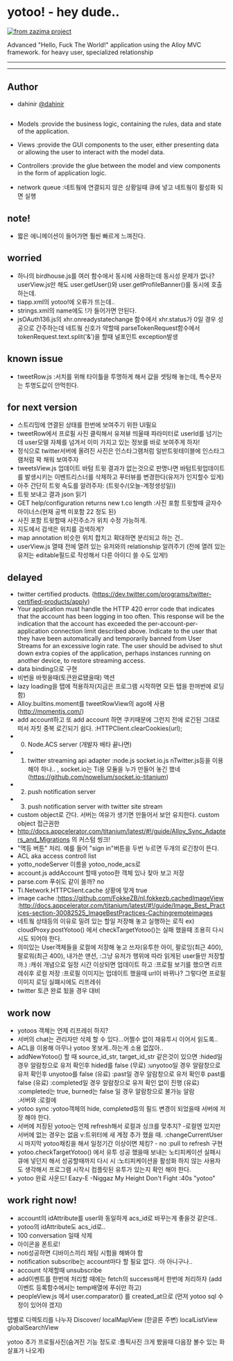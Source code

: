 # yotoo! - hey dude..
[![from zazima project](http://feltman.cafe24.com/images/z.bmp)](http://zazima.com/)  

Advanced "Hello, Fuck The World!" application using the Alloy MVC framework.
for heavy user, specialized relationship 

* * *
* * *

## Author
 * dahinir [@dahinir](https://twitter.com/dahinir)



## 
* Models :provide the business logic, containing the rules, data and state of the application.
* Views	:provide the GUI components to the user, either presenting data or allowing the user to interact with the model data.
* Controllers :provide the glue between the model and view components in the form of application logic.


* network queue :네트웤에 연결되지 않은 상황일때 큐에 넣고 네트웤이 활성화 되면 실행


## note!
* 짧은 에니메이션이 들어가면 훨씬 빠르게 느껴진다.


## worried
* 하나의 birdhouse.js를 여러 함수에서 동시에 사용하는데 동시성 문제가 없나? userView.js만 해도 user.getUser()와 user.getProfileBanner()를 동시에 호출하는데.
* tiapp.xml의 <name>yotoo!</name>에 오류가 뜨는데..
* strings.xml의 name에도 !가 들어가면 안된다.
* jsOAuth136.js의  xhr.onreadystatechange 함수에서 xhr.status가 0일 경우 성공으로 간주하는데 네트웤 신호가 약할때 parseTokenRequest함수에서 tokenRequest.text.split('&')을 할때 널포인트 exception발생 


## known issue
* tweetRow.js :서치를 위해 타이틀을 투명하게 해서 값을 셋팅해 놓는데, 특수문자는 투명도값이 안먹힌다.


## for next version
* 스트리밍에 연결된 상태를 한번에 보여주기 위한 UI필요 
* tweetRow에서 프로필 사진 클릭해서 유져뷰 띄울때 파라미터로 userId를 넘기는데 user모델 자체를 넘겨서 이미 가지고 있는 정보를 바로 보여주게 하자!
* 정식으로 twitter서버에 올려진 사진은 인스타그램처럼 일반트윗테이블에 인스타그램처럼 꽉 채워 보여주자
* tweetsView.js 업데이트 바텀 트윗 결과가 없는것으로 판명나면 바텀트윗업데이트를 발생시키는 이벤트리스너를 삭제하고 푸터뷰를 변경한다(유저가 인지할수 있게)
* 아주 간단히 트윗 속도를 알려주자: (트윗수/(오늘-계정생성일)) 
* 트윗 보내고 결과 json 읽기 
* GET help/configuration returns new t.co length :사진 포함 트윗할때 글자수 마이너스(현재 공백 미포함 22 정도 된)  
* 사진 포함 트윗할때 사진주소가 위치 수정 가능하게.
* 지도에서 검색은 위치를 검색하게?
* map annotation 비슷한 위치 합치고 확대하면 분리되고 하는 건..
* userView.js 열때 전에 열려 있는 유저와의 relationship 알려주기 (전에 열려 있는 유저는 editable필드로 작성해서 다른 아이디 쓸 수도 있게!)


## delayed
* twitter certified products. (https://dev.twitter.com/programs/twitter-certified-products/apply)
* Your application must handle the HTTP 420 error code that indicates that the account has been logging in too often. This response will be the indication that the account has exceeded the per-account-per-application connection limit described above. Indicate to the user that they have been automatically and temporarily banned from User Streams for an excessive login rate. The user should be advised to shut down extra copies of the application, perhaps instances running on another device, to restore streaming access.
* data binding으로 구현
* 비번을 바꿧을때(토큰완료됐을때) 액션
* lazy loading을 탭에 적용하자(지금은 프로그램 시작하면 모든 탭을 한꺼번에 로딩함)
* Alloy.builtins.moment를 tweetRowView의 ago에 사용(http://momentjs.com/)
* add account하고 또 add account 하면 쿠키때문에 그런지 전에 로긴된 그대로 떠서 자칫 중복 로긴되기 쉽다. :HTTPClient.clearCookies(url);
* 0. Node.ACS server (개발자 배타 끝나면)
* 1. twitter streaming api adapter :node.js socket.io.js nTwitter.js등을 이용해야 하나.. , socket.io는 Ti용 모듈을 누가 만들어 놓긴 했네(https://github.com/nowelium/socket.io-titanium)
* 2. push notification server
* 3. push notification server with twitter site stream
* custom object로 간다. 서버는 여유가 생기면 만들어서 보안 유지한다. custom object 접근권한 
* http://docs.appcelerator.com/titanium/latest/#!/guide/Alloy_Sync_Adapters_and_Migrations 의 커스텀 씽크!
* "멱등 버튼" 처리. 예를 들어 "sign in"버튼을 두번 누르면 두개의 로긴창이 뜬다.
* ACL aka access controll list
* yotto_nodeServer 이름을 yotoo_node_acs로 
* account.js addAccount 할때 yotoo한 객체 있나 찾아 보고 저장
* parse.com 푸쉬도 같이 쓸까? no
* Ti.Network.HTTPClient.cache 상황에 맞게 true
* image cache :https://github.com/FokkeZB/nl.fokkezb.cachedImageView :http://docs.appcelerator.com/titanium/latest/#!/guide/Image_Best_Practices-section-30082525_ImageBestPractices-Cachingremoteimages
* 네트웤 상태등의 이유로 밀려 있는 할일 저장해 놓고 실행하는 로직 ex) cloudProxy.postYotoo() 에서 checkTargetYotoo()는 실패 했을때 조용히 다시 시도 되어야 한다.
* 의미있는 User객체들을 로컬에 저장해 놓고 쓰자(유투한 아이, 팔로잉(최근 400), 팔로워(최근 400), 내가쓴 맨션, :그냥 유저가 행위에 따라 읽게된 user들만 저장할까.)
	:캐쉬 개념으로 일정 시간 이상되면 업데이트 하고
	:프로필 보기를 했으면 리프레쉬후 로컬 저장
	:프로필 이미지는 업데이트 했을때 url이 바뀌나? 그렇다면 프로필 이미지 로딩 실퍠시에도 리프레쉬
* twitter 토큰 완료 됬을 경우 대비 


## work now
* yotoos 객체는 언제 리프레쉬 하지?
* 서버의 chat는 관리자만 삭제 할 수 있다...어쩔수 없이 재유투시 이어서 읽도록..
* ACL을 이용해 아무나 yotoo 못보게..하는게 소용 없잖아..
* addNewYotoo() 할 때 source_id_str, target_id_str 같은것이 있으면 
	:hided일 경우 알람창으로 유저 확인후 hided를 false (무료)
	:unyotoo일 경우 알람창으로 유저 확인후 unyotoo를 false (유료)
	:past일 경우 알람창으로 유저 확인후 past를 false (유료)
	:completed일 경우 알람창으로 유저 확인 없이 진행 (유료) 
	:completed는 true, burned는 false 일 경우 알람창으로 불가능 알람  
	:서버와 
	:로컬에 
* yotoo sync
	:yotoo객체의 hide, completed등의 필드 변경이 되었을때 서버에 저장 해야 한다.   
* 서버에 저장된 yotoo는 언제 refresh해서 로컬과 싱크를 맞추지? -로컬엔 있지만 서버에 없는 경우는 없음 
	v:트위터에 새 계정 추가 했을 때.
	:changeCurrentUser시 마지막 yotoo채킹을 해서 일정기간 이상이면 체킹? - no
	:pull to refresh 구현 
* yotoo.checkTargetYotoo() 에서 유투 성공 했을때 보내는 노티피케이션 실패시 큐에 넣던지 해서 성공할때까지 다시 시
	:노티피케이션을 활성화 하지 않는 사용자도 생각해서 프로그램 시작시 컴플릿된 유투가 있는지 확인 해야 한다.
* yotoo 완료 사운드! Eazy-E -Niggaz My Height Don't Fight :40s "yotoo"

## work right now!
* account의 idAttribute를 user와 동일하게 acs_id로 바꾸는게 좋을것 같은데..
* yotoo의 idAttribute도 acs_id로.. 
* 100 conversation 일때 삭제
* 아이콘을 폰트로!  
* noti성공하면 디바이스끼리 채팅 시험을 해봐야 함  
* notification subscribe는 account마다 할 필요 없다. :아 아니구나..
* account 삭제할때 unsubscribe
* add이벤트를 한번에 처리할 때에는 fetch의 success에서 한번에 처리하자
	(add이벤트 등록함수에서는 temp배열에 푸쉬만 하고)
* peopleView.js 에서 user.comparator() 를 created_at으로 (먼저 yotoo sql 수정이 있어야 겠지)


탭별로 디렉토리를 나누자
Discover/
	localMapView (한글론 주변)
	localListView
	globalSearchView


yotoo 추가 프로필사진(숨겨진 기능 정도로 :플픽사진 크게 봤을때 다음장 볼수 있는 화살표가 나오게)



